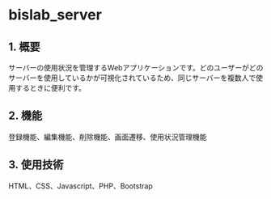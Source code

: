 # bislab_server

## 1. 概要

サーバーの使用状況を管理するWebアプリケーションです。どのユーザーがどのサーバーを使用しているかが可視化されているため、同じサーバーを複数人で使用するときに便利です。

## 2. 機能

登録機能、編集機能、削除機能、画面遷移、使用状況管理機能

## 3. 使用技術

HTML、CSS、Javascript、PHP、Bootstrap
